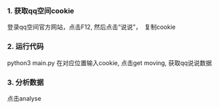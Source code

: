 ### 1. 获取qq空间cookie
登录qq空间官方网站，点击F12, 然后点击“说说”，　复制cookie

### 2. 运行代码
python3 main.py
在对应位置输入cookie, 点击get moving, 获取qq说说数据

### 3. 分析数据
点击analyse
